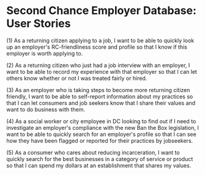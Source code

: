 Second Chance Employer Database: User Stories
=============================================

(1) As a returning citizen applying to a job, I want to be able to quickly look up an employer's RC-friendliness score and profile so that I know if this employer is worth applying to.

(2) As a returning citizen who just had a job interview with an employer, I want to be able to record my experience with that employer so that I can let others know whether or not I was treated fairly or hired.

(3) As an employer who is taking steps to become more returning citizen friendly, I want to be able to self-report information about my practices so that I can let consumers and job seekers know that I share their values and want to do business with them.

(4) As a social worker or city employee in DC looking to find out if I need to investigate an employer's compliance with the new Ban the Box legislation, I want to be able to quickly search for an employer's profile so that I can see how they have been flagged or reported for their practices by jobseekers.

(5) As a consumer who cares about reducing incarceration, I want to quickly search for the best businesses in a category of service or product so that I can spend my dollars at an establishment that shares my values.